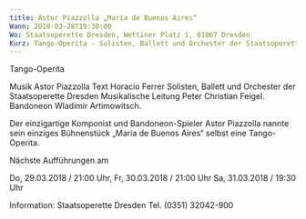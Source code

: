 ```yaml
---
title: Astor Piazzolla „María de Buenos Aires“
Wann: 2018-03-28T19:30:00
Wo: Staatsoperette Dresden, Wettiner Platz 1, 01067 Dresden
Kurz: Tango-Operita - Solisten, Ballett und Orchester der Staatsoperette Dresden - Musikalische Leitung Peter Christian Feigel. -  Bandoneon Wladimir Artimowitsch.
---
```


Tango-Operita 

Musik Astor Piazzolla
Text Horacio Ferrer
Solisten, Ballett und Orchester der Staatsoperette Dresden
Musikalische Leitung Peter Christian Feigel.
 Bandoneon Wladimir Artimowitsch.

Der einzigartige Komponist und Bandoneon-Spieler Astor Piazzolla nannte sein einziges Bühnenstück „María de Buenos Aires“ selbst eine Tango-Operita.

Nächste Aufführungen am

Do, 29.03.2018 / 21:00 Uhr, 
Fr, 30.03.2018 / 21:00 Uhr
Sa, 31.03.2018 / 19:30 Uhr

Information: 
Staatsoperette Dresden
Tel. (0351) 32042-900